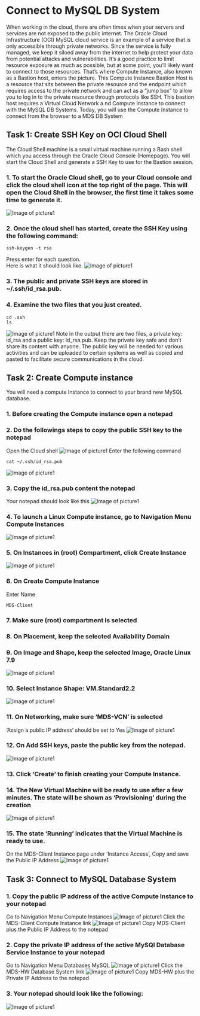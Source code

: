 # Connect to MySQL DB System
When working in the cloud, there are often times when your servers and services are not exposed to the public internet. 
The Oracle Cloud Infrastructure (OCI) MySQL cloud service is an example of a service that is only accessible through private networks. 
Since the service is fully managed, we keep it siloed away from the internet to help protect your data from potential attacks and vulnerabilities. 
It’s a good practice to limit resource exposure as much as possible, but at some point, you’ll likely want to connect to those resources. 
That’s where Compute Instance, also known as a Bastion host, enters the picture. 
This Compute Instance Bastion Host is a resource that sits between the private resource and the endpoint which requires access to the private network 
and can act as a “jump box” to allow you to log in to the private resource through protocols like SSH. This bastion host requires a Virtual Cloud Network a
nd Compute Instance to connect with the MySQL DB Systems.
Today, you will use the Compute Instance to connect from the browser to a MDS DB System

## Task 1: Create SSH Key on OCI Cloud Shell
The Cloud Shell machine is a small virtual machine running a Bash shell which you access through the Oracle Cloud Console (Homepage). You will start the Cloud Shell and generate a SSH Key to use for the Bastion session.
### 1. To start the Oracle Cloud shell, go to your Cloud console and click the cloud shell icon at the top right of the page. This will open the Cloud Shell in the browser, the first time it takes some time to generate it.
![Image of picture1](https://github.com/tripplea-sg/Heatwave_Workshop_Feb2022/blob/main/Images/cloudshell01.png)
### 2. Once the cloud shell has started, create the SSH Key using the following command:
```
ssh-keygen -t rsa
```
Press enter for each question. \
Here is what it should look like.
![Image of picture1](https://github.com/tripplea-sg/Heatwave_Workshop_Feb2022/blob/main/Images/ssh-key01.png)
### 3. The public and private SSH keys are stored in ~/.ssh/id_rsa.pub.
### 4. Examine the two files that you just created.
```
cd .ssh
ls
```
![Image of picture1](https://github.com/tripplea-sg/Heatwave_Workshop_Feb2022/blob/main/Images/ssh-ls-01.png)
Note in the output there are two files, a private key: id_rsa and a public key: id_rsa.pub. Keep the private key safe and don’t share its content with anyone. The public key will be needed for various activities and can be uploaded to certain systems as well as copied and pasted to facilitate secure communications in the cloud.

## Task 2: Create Compute instance
You will need a compute Instance to connect to your brand new MySQL database.
### 1. Before creating the Compute instance open a notepad
### 2. Do the followings steps to copy the public SSH key to the notepad
Open the Cloud shell 
![Image of picture1](https://github.com/tripplea-sg/Heatwave_Workshop_Feb2022/blob/main/Images/cloudshell-10.png)
Enter the following command
```
cat ~/.ssh/id_rsa.pub
```
![Image of picture1](https://github.com/tripplea-sg/Heatwave_Workshop_Feb2022/blob/main/Images/cloudshell-11.png)
### 3. Copy the id_rsa.pub content the notepad
Your notepad should look like this 
![Image of picture1](https://github.com/tripplea-sg/Heatwave_Workshop_Feb2022/blob/main/Images/notepad-rsa-key-1.png)
### 4. To launch a Linux Compute instance, go to Navigation Menu Compute Instances 
![Image of picture1](https://github.com/tripplea-sg/Heatwave_Workshop_Feb2022/blob/main/Images/05compute01.png)
### 5. On Instances in (root) Compartment, click Create Instance
![Image of picture1](https://github.com/tripplea-sg/Heatwave_Workshop_Feb2022/blob/main/Images/05compute02_00.png)
### 6. On Create Compute Instance
Enter Name
```
MDS-Client
```
### 7. Make sure (root) compartment is selected
### 8. On Placement, keep the selected Availability Domain
### 9. On Image and Shape, keep the selected Image, Oracle Linux 7.9
![Image of picture1](https://github.com/tripplea-sg/Heatwave_Workshop_Feb2022/blob/main/Images/05compute03.png)
### 10. Select Instance Shape: VM.Standard2.2
![Image of picture1](https://github.com/tripplea-sg/Heatwave_Workshop_Feb2022/blob/main/Images/05compute-shape.png)
### 11. On Networking, make sure ‘MDS-VCN’ is selected
‘Assign a public IP address’ should be set to Yes
![Image of picture1](https://github.com/tripplea-sg/Heatwave_Workshop_Feb2022/blob/main/Images/05compute04.png)
### 12. On Add SSH keys, paste the public key from the notepad.
![Image of picture1](https://github.com/tripplea-sg/Heatwave_Workshop_Feb2022/blob/main/Images/05compute-id-rsa-paste.png)
### 13. Click ‘Create’ to finish creating your Compute Instance.
### 14. The New Virtual Machine will be ready to use after a few minutes. The state will be shown as ‘Provisioning’ during the creation 
![Image of picture1](https://github.com/tripplea-sg/Heatwave_Workshop_Feb2022/blob/main/Images/05compute07.png)
### 15. The state ‘Running’ indicates that the Virtual Machine is ready to use.
On the MDS-Client Instance page under ‘Instance Access’, Copy and save the Public IP Address
![Image of picture1](https://github.com/tripplea-sg/Heatwave_Workshop_Feb2022/blob/main/Images/05compute08.png)

## Task 3: Connect to MySQL Database System
### 1. Copy the public IP address of the active Compute Instance to your notepad
Go to Navigation Menu Compute Instances 
![Image of picture1](https://github.com/tripplea-sg/Heatwave_Workshop_Feb2022/blob/main/Images/db-list.png)
Click the MDS-Client Compute Instance link 
![Image of picture1](https://github.com/tripplea-sg/Heatwave_Workshop_Feb2022/blob/main/Images/db-active.png)
Copy MDS-Client plus the Public IP Address to the notepad
### 2. Copy the private IP address of the active MySQl Database Service Instance to your notepad
Go to Navigation Menu Databases MySQL
![Image of picture1](https://github.com/tripplea-sg/Heatwave_Workshop_Feb2022/blob/main/Images/db-list.png)
Click the MDS-HW Database System link
![Image of picture1](https://github.com/tripplea-sg/Heatwave_Workshop_Feb2022/blob/main/Images/db-active.png)
Copy MDS-HW plus the Private IP Address to the notepad
### 3. Your notepad should look like the following: 
![Image of picture1](https://github.com/tripplea-sg/Heatwave_Workshop_Feb2022/blob/main/Images/notepad-rsa-key-compute-mds-1.png)
